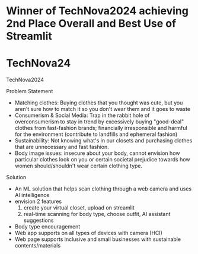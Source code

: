 # Winner of TechNova2024 achieving 2nd Place Overall and Best Use of Streamlit
# TechNova24

TechNova2024

Problem Statement

- Matching clothes: Buying clothes that you thought was cute, but you aren't sure how to match it so you don't wear them and it goes to waste
- Consumerism & Social Media: Trap in the rabbit hole of overconsumerism to stay in trend by excessively buying "good-deal" clothes from fast-fashion brands; financially irresponsible and harmful for the environment (contribute to landfills and ephemeral fashion)
- Sustainability: Not knowing what's in our closets and purchasing clothes that are unnecessary and fast fashion.  
- Body image issues: insecure about your body, cannot envision how particular clothes look on you or certain societal prejudice towards how women should/shouldn't wear certain clothing type. 

Solution
- An ML solution that helps scan clothing through a web camera and uses AI intelligence
- envision 2 features
  1. create your virtual closet, upload on streamlit 
  2. real-time scanning for body type, choose outfit, AI assistant suggestions
- Body type encouragement
- Web app supports on all types of devices with camera (HCI)
- Web page supports inclusive and small businesses with sustainable contents/materials
